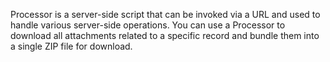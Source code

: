 Processor is a server-side script that can be invoked via a URL and used to handle various server-side operations. You can use a Processor to download all attachments related to a specific record and bundle them into a single ZIP file for download.
